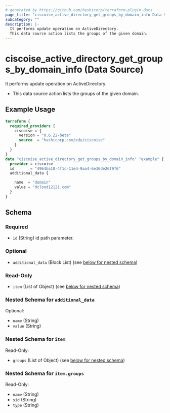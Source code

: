 ```yaml
---
# generated by https://github.com/hashicorp/terraform-plugin-docs
page_title: "ciscoise_active_directory_get_groups_by_domain_info Data Source - terraform-provider-ciscoise"
subcategory: ""
description: |-
  It performs update operation on ActiveDirectory.
  This data source action lists the groups of the given domain.
---
```


# ciscoise_active_directory_get_groups_by_domain_info (Data Source)

It performs update operation on ActiveDirectory.

- This data source action lists the groups of the given domain.

## Example Usage

```terraform
terraform {
  required_providers {
    ciscoise = {
      version = "0.6.22-beta"
      source  = "hashicorp.com/edu/ciscoise"
    }
  }
}
data "ciscoise_active_directory_get_groups_by_domain_info" "example" {
  provider = ciscoise
  id       = "4964ba10-4f1c-11ed-9aa4-6e36de26f9f6"
  additional_data {

    name  = "domain"
    value = "dcloud12121.com"
  }
}
```

<!-- schema generated by tfplugindocs -->
## Schema

### Required

- `id` (String) id path parameter.

### Optional

- `additional_data` (Block List) (see [below for nested schema](#nestedblock--additional_data))

### Read-Only

- `item` (List of Object) (see [below for nested schema](#nestedatt--item))

<a id="nestedblock--additional_data"></a>
### Nested Schema for `additional_data`

Optional:

- `name` (String)
- `value` (String)


<a id="nestedatt--item"></a>
### Nested Schema for `item`

Read-Only:

- `groups` (List of Object) (see [below for nested schema](#nestedobjatt--item--groups))

<a id="nestedobjatt--item--groups"></a>
### Nested Schema for `item.groups`

Read-Only:

- `name` (String)
- `sid` (String)
- `type` (String)


